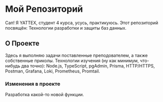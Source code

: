 # Мой Репозиторий
Сап! Я YATTEX, студент 4 курса, усусь, практикуюсь. Этот репозиторий посвящён: Технологии разработки и защиты баз данных.

## О Проекте
Здесь я выполняю задачи поставленные преподователем, а также собственные приколы. Технологии изучения (ну как минимум, что-нибудь два точно): Node.js, TypeScript, pgAdmin, Prisma, HTTP/HTTPS, Postman, Grafana, Loki, Prometheus, Promtail.

### Изменения в проекте
Разработка какой-то новой функции.
